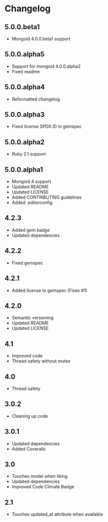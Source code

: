 # Changelog

## 5.0.0.beta1

* Mongoid 4.0.0.beta1 support

## 5.0.0.alpha5

* Support for mongoid 4.0.0.alpha2
* Fixed readme

## 5.0.0.alpha4

* Reformatted changelog

## 5.0.0.alpha3

* Fixed license SPDX ID in gemspec

## 5.0.0.alpha2

* Ruby 2.1 support

## 5.0.0.alpha1

* Mongoid 4 support
* Updated README
* Updated LICENSE
* Added CONTRIBUTING guidelines
* Added .editorconfig

## 4.2.3

* Added gem badge
* Updated dependencies

## 4.2.2

* Fixed gemspec

## 4.2.1

* Added license to gemspec (Fixes #1)

## 4.2.0

* Semantic versioning
* Updated README
* Updated LICENSE

## 4.1

* Improved code
* Thread safety without mutex

## 4.0

* Thread safety

## 3.0.2

* Cleaning up code

## 3.0.1

* Updated dependencies
* Added Coveralls

## 3.0

* Touches model when liking
* Updated dependencies
* Improved Code Climate Badge

## 2.1

* Touches updated_at attribute when available
